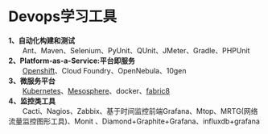 # Devops学习工具
**1、自动化构建和测试**  
&emsp;&emsp;Ant、Maven、Selenium、PyUnit、QUnit、JMeter、Gradle、PHPUnit  
**2、Platform-as-a-Service:平台即服务**  
&emsp;&emsp;[Openshift](https://developers.openshift.com/getting-started/index.html)、Cloud Foundry、OpenNebula、10gen  
**3、微服务平台**  
&emsp;&emsp;[Kubernetes](http://kubernetes.io/docs/)、[Mesosphere](https://docs.mesosphere.com/)、docker、[fabric8](https://fabric8.io/)  
**4、监控类工具**  
&emsp;&emsp;Cacti、Nagios、Zabbix、基于时间监控前端Grafana、Mtop、MRTG(网络流量监控图形工具)、Monit 、Diamond+Graphite+Grafana、influxdb+grafana

